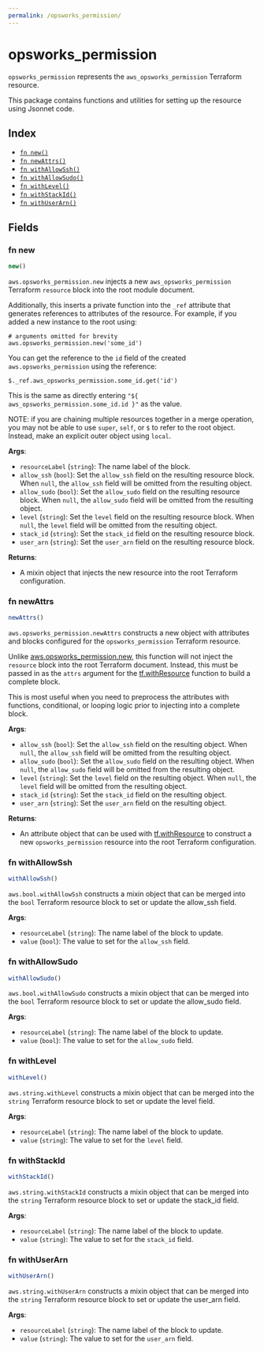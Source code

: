 ```yaml
---
permalink: /opsworks_permission/
---
```


# opsworks_permission

`opsworks_permission` represents the `aws_opsworks_permission` Terraform resource.



This package contains functions and utilities for setting up the resource using Jsonnet code.


## Index

* [`fn new()`](#fn-new)
* [`fn newAttrs()`](#fn-newattrs)
* [`fn withAllowSsh()`](#fn-withallowssh)
* [`fn withAllowSudo()`](#fn-withallowsudo)
* [`fn withLevel()`](#fn-withlevel)
* [`fn withStackId()`](#fn-withstackid)
* [`fn withUserArn()`](#fn-withuserarn)

## Fields

### fn new

```ts
new()
```


`aws.opsworks_permission.new` injects a new `aws_opsworks_permission` Terraform `resource`
block into the root module document.

Additionally, this inserts a private function into the `_ref` attribute that generates references to attributes of the
resource. For example, if you added a new instance to the root using:

    # arguments omitted for brevity
    aws.opsworks_permission.new('some_id')

You can get the reference to the `id` field of the created `aws.opsworks_permission` using the reference:

    $._ref.aws_opsworks_permission.some_id.get('id')

This is the same as directly entering `"${ aws_opsworks_permission.some_id.id }"` as the value.

NOTE: if you are chaining multiple resources together in a merge operation, you may not be able to use `super`, `self`,
or `$` to refer to the root object. Instead, make an explicit outer object using `local`.

**Args**:
  - `resourceLabel` (`string`): The name label of the block.
  - `allow_ssh` (`bool`): Set the `allow_ssh` field on the resulting resource block. When `null`, the `allow_ssh` field will be omitted from the resulting object.
  - `allow_sudo` (`bool`): Set the `allow_sudo` field on the resulting resource block. When `null`, the `allow_sudo` field will be omitted from the resulting object.
  - `level` (`string`): Set the `level` field on the resulting resource block. When `null`, the `level` field will be omitted from the resulting object.
  - `stack_id` (`string`): Set the `stack_id` field on the resulting resource block.
  - `user_arn` (`string`): Set the `user_arn` field on the resulting resource block.

**Returns**:
- A mixin object that injects the new resource into the root Terraform configuration.


### fn newAttrs

```ts
newAttrs()
```


`aws.opsworks_permission.newAttrs` constructs a new object with attributes and blocks configured for the `opsworks_permission`
Terraform resource.

Unlike [aws.opsworks_permission.new](#fn-new), this function will not inject the `resource`
block into the root Terraform document. Instead, this must be passed in as the `attrs` argument for the
[tf.withResource](https://github.com/tf-libsonnet/core/tree/main/docs#fn-withresource) function to build a complete block.

This is most useful when you need to preprocess the attributes with functions, conditional, or looping logic prior to
injecting into a complete block.

**Args**:
  - `allow_ssh` (`bool`): Set the `allow_ssh` field on the resulting object. When `null`, the `allow_ssh` field will be omitted from the resulting object.
  - `allow_sudo` (`bool`): Set the `allow_sudo` field on the resulting object. When `null`, the `allow_sudo` field will be omitted from the resulting object.
  - `level` (`string`): Set the `level` field on the resulting object. When `null`, the `level` field will be omitted from the resulting object.
  - `stack_id` (`string`): Set the `stack_id` field on the resulting object.
  - `user_arn` (`string`): Set the `user_arn` field on the resulting object.

**Returns**:
  - An attribute object that can be used with [tf.withResource](https://github.com/tf-libsonnet/core/tree/main/docs#fn-withresource) to construct a new `opsworks_permission` resource into the root Terraform configuration.


### fn withAllowSsh

```ts
withAllowSsh()
```

`aws.bool.withAllowSsh` constructs a mixin object that can be merged into the `bool`
Terraform resource block to set or update the allow_ssh field.



**Args**:
  - `resourceLabel` (`string`): The name label of the block to update.
  - `value` (`bool`): The value to set for the `allow_ssh` field.


### fn withAllowSudo

```ts
withAllowSudo()
```

`aws.bool.withAllowSudo` constructs a mixin object that can be merged into the `bool`
Terraform resource block to set or update the allow_sudo field.



**Args**:
  - `resourceLabel` (`string`): The name label of the block to update.
  - `value` (`bool`): The value to set for the `allow_sudo` field.


### fn withLevel

```ts
withLevel()
```

`aws.string.withLevel` constructs a mixin object that can be merged into the `string`
Terraform resource block to set or update the level field.



**Args**:
  - `resourceLabel` (`string`): The name label of the block to update.
  - `value` (`string`): The value to set for the `level` field.


### fn withStackId

```ts
withStackId()
```

`aws.string.withStackId` constructs a mixin object that can be merged into the `string`
Terraform resource block to set or update the stack_id field.



**Args**:
  - `resourceLabel` (`string`): The name label of the block to update.
  - `value` (`string`): The value to set for the `stack_id` field.


### fn withUserArn

```ts
withUserArn()
```

`aws.string.withUserArn` constructs a mixin object that can be merged into the `string`
Terraform resource block to set or update the user_arn field.



**Args**:
  - `resourceLabel` (`string`): The name label of the block to update.
  - `value` (`string`): The value to set for the `user_arn` field.
